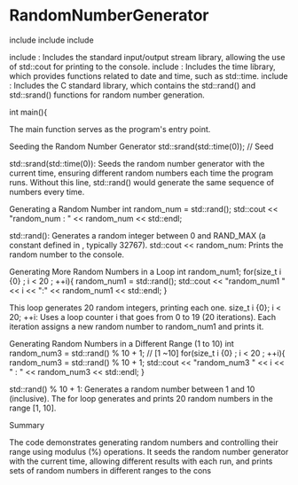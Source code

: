 # RandomNumberGenerator



include <iostream>
include <ctime>
include <cstdlib>

include <iostream>: Includes the standard input/output stream library, allowing the use of std::cout for printing to the console.
include <ctime>: Includes the time library, which provides functions related to date and time, such as std::time.
include <cstdlib>: Includes the C standard library, which contains the std::rand() and std::srand() functions for random number generation.


int main(){

The main function serves as the program's entry point.

Seeding the Random Number Generator
std::srand(std::time(0)); // Seed

std::srand(std::time(0)): Seeds the random number generator with the current time, ensuring different random numbers each time the program runs. Without this line, std::rand() would generate the same sequence of numbers every time.

Generating a Random Number
int random_num = std::rand();
std::cout << "random_num : " << random_num << std::endl;

std::rand(): Generates a random integer between 0 and RAND_MAX (a constant defined in <cstdlib>, typically 32767).
std::cout << random_num: Prints the random number to the console.


Generating More Random Numbers in a Loop
int random_num1;
for(size_t i {0} ; i < 20 ; ++i){
    random_num1 = std::rand();
    std::cout << "random_num1 " << i << ":" <<  random_num1 << std::endl;
}

This loop generates 20 random integers, printing each one.
size_t i {0}; i < 20; ++i: Uses a loop counter i that goes from 0 to 19 (20 iterations).
Each iteration assigns a new random number to random_num1 and prints it.

Generating Random Numbers in a Different Range (1 to 10)
int random_num3 = std::rand() % 10 + 1; // [1 ~10]
for(size_t i {0} ; i < 20 ; ++i){
    random_num3 = std::rand() % 10 + 1;
    std::cout << "random_num3 " << i << "  :   " <<  random_num3 << std::endl;
}

std::rand() % 10 + 1: Generates a random number between 1 and 10 (inclusive).
The for loop generates and prints 20 random numbers in the range [1, 10].

Summary

The code demonstrates generating random numbers and controlling their range using modulus (%) operations. It seeds the random number generator with the current time, allowing different results with each run, and prints sets of random numbers in different ranges to the cons



